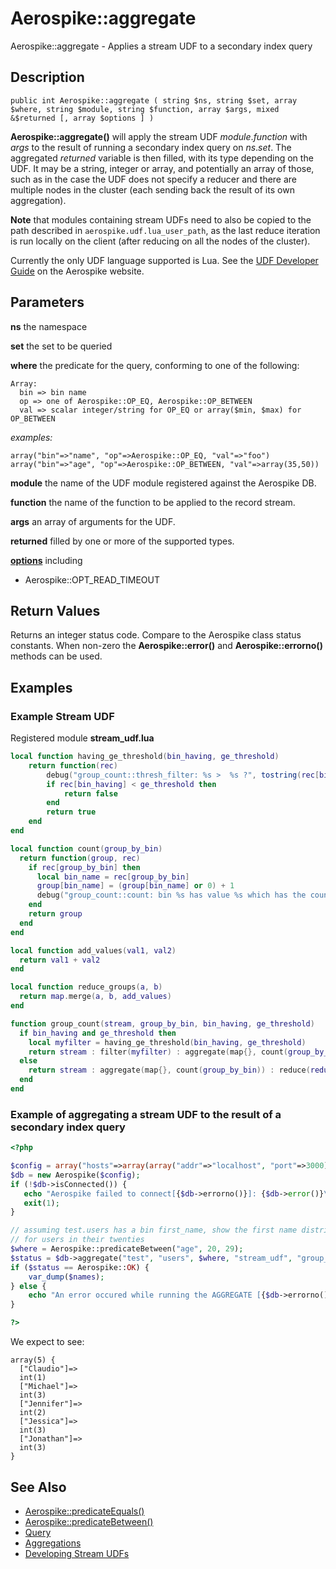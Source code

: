 
# Aerospike::aggregate

Aerospike::aggregate - Applies a stream UDF to a secondary index query

## Description

```
public int Aerospike::aggregate ( string $ns, string $set, array $where, string $module, string $function, array $args, mixed &$returned [, array $options ] )
```

**Aerospike::aggregate()** will apply the stream UDF *module*.*function* with
*args* to the result of running a secondary index query on *ns*.*set*.
The aggregated *returned* variable is then filled, with its type depending on the UDF.
It may be a string, integer or array, and potentially an array of
those, such as in the case the UDF does not specify a reducer and there are
multiple nodes in the cluster (each sending back the result of its own
aggregation).

**Note** that modules containing stream UDFs need to also be
copied to the path described in `aerospike.udf.lua_user_path`, as the last reduce
iteration is run locally on the client (after reducing on all the nodes of the
cluster).

Currently the only UDF language supported is Lua.  See the
[UDF Developer Guide](http://www.aerospike.com/docs/udf/udf_guide.html) on the Aerospike website.

## Parameters

**ns** the namespace

**set** the set to be queried

**where** the predicate for the query, conforming to one of the following:
```
Array:
  bin => bin name
  op => one of Aerospike::OP_EQ, Aerospike::OP_BETWEEN
  val => scalar integer/string for OP_EQ or array($min, $max) for OP_BETWEEN
```
*examples:*
```
array("bin"=>"name", "op"=>Aerospike::OP_EQ, "val"=>"foo")
array("bin"=>"age", "op"=>Aerospike::OP_BETWEEN, "val"=>array(35,50))
```

**module** the name of the UDF module registered against the Aerospike DB.

**function** the name of the function to be applied to the record stream.

**args** an array of arguments for the UDF.

**returned** filled by one or more of the supported types.

**[options](aerospike.md)** including
- Aerospike::OPT_READ_TIMEOUT

## Return Values

Returns an integer status code.  Compare to the Aerospike class status
constants.  When non-zero the **Aerospike::error()** and
**Aerospike::errorno()** methods can be used.

## Examples

### Example Stream UDF

Registered module **stream_udf.lua**
```lua
local function having_ge_threshold(bin_having, ge_threshold)
    return function(rec)
        debug("group_count::thresh_filter: %s >  %s ?", tostring(rec[bin_having]), tostring(ge_threshold))
        if rec[bin_having] < ge_threshold then
            return false
        end
        return true
    end
end

local function count(group_by_bin)
  return function(group, rec)
    if rec[group_by_bin] then
      local bin_name = rec[group_by_bin]
      group[bin_name] = (group[bin_name] or 0) + 1
      debug("group_count::count: bin %s has value %s which has the count of %s", tostring(bin_name), tostring(group[bin_name]))
    end
    return group
  end
end

local function add_values(val1, val2)
  return val1 + val2
end

local function reduce_groups(a, b)
  return map.merge(a, b, add_values)
end

function group_count(stream, group_by_bin, bin_having, ge_threshold)
  if bin_having and ge_threshold then
    local myfilter = having_ge_threshold(bin_having, ge_threshold)
    return stream : filter(myfilter) : aggregate(map{}, count(group_by_bin)) : reduce(reduce_groups)
  else
    return stream : aggregate(map{}, count(group_by_bin)) : reduce(reduce_groups)
  end
end
```


### Example of aggregating a stream UDF to the result of a secondary index query
```php
<?php

$config = array("hosts"=>array(array("addr"=>"localhost", "port"=>3000)));
$db = new Aerospike($config);
if (!$db->isConnected()) {
   echo "Aerospike failed to connect[{$db->errorno()}]: {$db->error()}\n";
   exit(1);
}

// assuming test.users has a bin first_name, show the first name distribution
// for users in their twenties
$where = Aerospike::predicateBetween("age", 20, 29);
$status = $db->aggregate("test", "users", $where, "stream_udf", "group_count", array("first_name"), $names);
if ($status == Aerospike::OK) {
    var_dump($names);
} else {
    echo "An error occured while running the AGGREGATE [{$db->errorno()}] ".$db->error();
}

?>
```

We expect to see:

```
array(5) {
  ["Claudio"]=>
  int(1)
  ["Michael"]=>
  int(3)
  ["Jennifer"]=>
  int(2)
  ["Jessica"]=>
  int(3)
  ["Jonathan"]=>
  int(3)
}
```

## See Also

- [Aerospike::predicateEquals()](aerospike_predicateequals.md)
- [Aerospike::predicateBetween()](aerospike_predicatebetween.md)
- [Query](http://www.aerospike.com/docs/guide/query.html)
- [Aggregations](http://www.aerospike.com/docs/guide/aggregation.html)
- [Developing Stream UDFs](http://www.aerospike.com/docs/udf/developing_stream_udfs.html)
